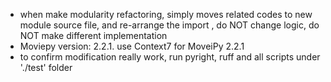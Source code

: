 - when make modularity refactoring, simply moves related codes to new module
  source file, and re-arrange the import , do NOT change logic, do NOT make
  different implementation
- Moviepy version: 2.2.1. use Context7 for MoveiPy 2.2.1
- to confirm modification really work, run pyright, ruff and all scripts under './test' folder